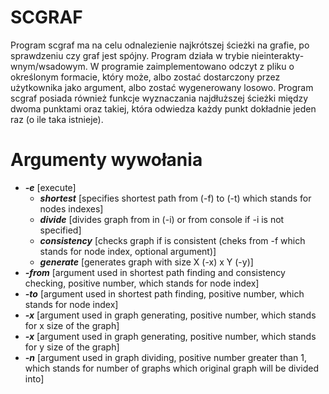 # SCGRAF
Program scgraf ma na celu odnalezienie najkrótszej ścieżki na grafie, po sprawdzeniu czy graf jest spójny. Program działa w trybie nieinterakty- wnym/wsadowym. W programie zaimplementowano odczyt z pliku o określonym formacie, który może, albo zostać dostarczony przez użytkownika jako argument, albo zostać wygenerowany losowo. Program scgraf posiada również funkcje wyznaczania najdłuższej ścieżki między dwoma punktami oraz takiej, która odwiedza każdy punkt dokładnie jeden raz (o ile taka istnieje).

# Argumenty wywołania
- ***-e*** [execute]
  - ***shortest*** [specifies shortest path from (-f) to (-t) which stands for nodes indexes]
  - ***divide*** [divides graph from in (-i) or from console if -i is not specified]
  - ***consistency*** [checks graph if is consistent (cheks from -f which stands for node index, optional argument)]
  - ***generate*** [generates graph with size X (-x) x Y (-y)]
- ***-from*** [argument used in shortest path finding and consistency checking, positive number, which stands for node index]
- ***-to*** [argument used in shortest path finding, positive number, which stands for node index]
- ***-x*** [argument used in graph generating, positive number, which stands for x size of the graph]
- ***-x*** [argument used in graph generating, positive number, which stands for y size of the graph]
- ***-n*** [argument used in graph dividing, positive number greater than 1, which stands for number of graphs which original graph will be divided into]
